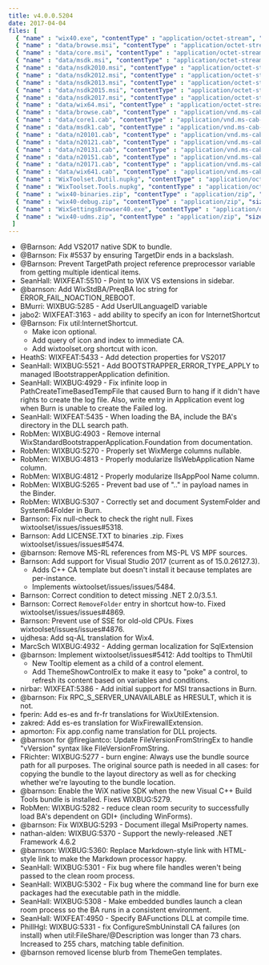 ```yaml
---
title: v4.0.0.5204
date: 2017-04-04
files: [
  { "name" : "wix40.exe", "contentType" : "application/octet-stream", "size" : 1171876, "title" : "WiX v4.0 Toolset install.", "promoted" : true },
  { "name" : "data/browse.msi", "contentType" : "application/octet-stream", "size" : 344064 },
  { "name" : "data/core.msi", "contentType" : "application/octet-stream", "size" : 319488 },
  { "name" : "data/msdk.msi", "contentType" : "application/octet-stream", "size" : 53248 },
  { "name" : "data/nsdk2010.msi", "contentType" : "application/octet-stream", "size" : 45056 },
  { "name" : "data/nsdk2012.msi", "contentType" : "application/octet-stream", "size" : 45056 },
  { "name" : "data/nsdk2013.msi", "contentType" : "application/octet-stream", "size" : 45056 },
  { "name" : "data/nsdk2015.msi", "contentType" : "application/octet-stream", "size" : 45056 },
  { "name" : "data/nsdk2017.msi", "contentType" : "application/octet-stream", "size" : 45056 },
  { "name" : "data/wix64.msi", "contentType" : "application/octet-stream", "size" : 32768 },
  { "name" : "data/browse.cab", "contentType" : "application/vnd.ms-cab-compressed", "size" : 914717 },
  { "name" : "data/core1.cab", "contentType" : "application/vnd.ms-cab-compressed", "size" : 8304585 },
  { "name" : "data/msdk1.cab", "contentType" : "application/vnd.ms-cab-compressed", "size" : 2196229 },
  { "name" : "data/n20101.cab", "contentType" : "application/vnd.ms-cab-compressed", "size" : 2509117 },
  { "name" : "data/n20121.cab", "contentType" : "application/vnd.ms-cab-compressed", "size" : 2987553 },
  { "name" : "data/n20131.cab", "contentType" : "application/vnd.ms-cab-compressed", "size" : 2986733 },
  { "name" : "data/n20151.cab", "contentType" : "application/vnd.ms-cab-compressed", "size" : 3285995 },
  { "name" : "data/n20171.cab", "contentType" : "application/vnd.ms-cab-compressed", "size" : 3285653 },
  { "name" : "data/wix641.cab", "contentType" : "application/vnd.ms-cab-compressed", "size" : 583 },
  { "name" : "WixToolset.Dutil.nupkg", "contentType" : "application/octet-stream", "size" : 11755508 },
  { "name" : "WixToolset.Tools.nupkg", "contentType" : "application/octet-stream", "size" : 6562423 },
  { "name" : "wix40-binaries.zip", "contentType" : "application/zip", "size" : 36182963, "title" : "WiX v4.0 binaries for situations where install cannot be used.", "protected" : true },
  { "name" : "wix40-debug.zip", "contentType" : "application/zip", "size" : 57291538, "title" : "WiX v4.0 source and symbols for debugging purposes.", "protected" : true },
  { "name" : "WixSettingsBrowser40.exe", "contentType" : "application/octet-stream", "size" : 2059501, "title" : "WiX v4.0 Toolset settings engine plus browser.", "protected" : true },
  { "name" : "wix40-udms.zip", "contentType" : "application/zip", "size" : 67652, "title" : "WiX v4.0 settings definitions.", "protected" : true }
 ]
---
```


* @Barnson: Add VS2017 native SDK to bundle.
* @Barnson: Fix #5537 by ensuring TargetDir ends in a backslash.
* @Barnson: Prevent TargetPath project reference preprocessor variable from getting multiple identical items.
* SeanHall: WIXFEAT:5510 - Point to WiX VS extensions in sidebar.
* @barnson: Add WixStdBA/PreqBA loc string for ERROR_FAIL_NOACTION_REBOOT.
* BMurri: WIXBUG:5285 - Add UserUILanguageID variable
* jabo2: WIXFEAT:3163 - add ability to specify an icon for InternetShortcut
* @Barnson: Fix util:InternetShortcut.
  * Make icon optional.
  * Add query of icon and index to immediate CA.
  * Add wixtoolset.org shortcut with icon.
* HeathS: WIXFEAT:5433 - Add detection properties for VS2017
* SeanHall: WIXBUG:5521 - Add BOOTSTRAPPER_ERROR_TYPE_APPLY to managed IBootstrapperApplication definition.
* SeanHall: WIXBUG:4929 - Fix infinite loop in PathCreateTimeBasedTempFile that caused Burn to hang if it didn't have rights to create the log file. Also, write entry in Application event log when Burn is unable to create the Failed log.
* SeanHall: WIXFEAT:5435 - When loading the BA, include the BA's directory in the DLL search path.
* RobMen: WIXBUG:4903 - Remove internal WixStandardBootstrapperApplication.Foundation from documentation.
* RobMen: WIXBUG:5270 - Properly set WixMerge columns nullable.
* RobMen: WIXBUG:4813 - Properly modularize IIsWebApplication Name column.
* RobMen: WIXBUG:4812 - Properly modularize IIsAppPool Name column.
* RobMen: WIXBUG:5265 - Prevent bad use of ".." in payload names in the Binder.
* RobMen: WIXBUG:5307 - Correctly set and document SystemFolder and System64Folder in Burn.
* Barnson: Fix null-check to check the right null. Fixes wixtoolset/issues/issues#5318.
* Barnson: Add LICENSE.TXT to binaries .zip. Fixes wixtoolset/issues/issues#5474.
* @barnson: Remove MS-RL references from MS-PL VS MPF sources.
* Barnson: Add support for Visual Studio 2017 (current as of 15.0.26127.3).
  -  Adds C++ CA template but doesn't install it because templates are per-instance.
  -  Implements wixtoolset/issues/issues/5484.
* Barnson: Correct condition to detect missing .NET 2.0/3.5.1.
* Barnson: Correct `RemoveFolder` entry in shortcut how-to. Fixed wixtoolset/issues/issues#4869.
* Barnson: Prevent use of SSE for old-old CPUs. Fixes wixtoolset/issues/issues#4876.
* ujdhesa: Add sq-AL translation for Wix4.
* MarcSch WIXBUG:4932 - Adding german localization for SqlExtension
* @barnson: Implement wixtoolset/issues#5412: Add tooltips to ThmUtil
  - New Tooltip element as a child of a control element.
  - Add ThemeShowControlEx to make it easy to "poke" a control, to refresh its content based on variables and conditions.
* nirbar: WIXFEAT:5386 - Add initial support for MSI transactions in Burn.
* @barnson: Fix RPC_S_SERVER_UNAVAILABLE as HRESULT, which it is not.
* fperin: Add es-es and fr-fr translations for WixUtilExtension.
* zakred: Add es-es translation for WixFirewallExtension.
* apmorton: Fix app.config name translation for DLL projects.
* @barnson for @firegiantco: Update FileVersionFromStringEx to handle "vVersion" syntax like FileVersionFromString.
* FRichter: WIXBUG:5277 - burn engine: Always use the bundle source path for all purposes. The original source path is needed in all cases: for copying the bundle to the layout directory as well as for checking whether we're layouting to the bundle location.
* @barnson: Enable the WiX native SDK when the new Visual C++ Build Tools bundle is installed. Fixes WIXBUG:5279.
* RobMen: WIXBUG:5282 - reduce clean room security to successfully load BA's dependent on GDI+ (including WinForms).
* @barnson: Fix WIXBUG:5293 - Document illegal MsiProperty names.
* nathan-alden: WIXBUG:5370 - Support the newly-released .NET Framework 4.6.2
* @barnson: WIXBUG:5360: Replace Markdown-style link with HTML-style link to make the Markdown processor happy.
* SeanHall: WIXBUG:5301 - Fix bug where file handles weren't being passed to the clean room process.
* SeanHall: WIXBUG:5302 - Fix bug where the command line for burn exe packages had the executable path in the middle.
* SeanHall: WIXBUG:5308 - Make embedded bundles launch a clean room process so the BA runs in a consistent environment.
* SeanHall: WIXFEAT:4950 - Specify BAFunctions DLL at compile time.
* PhillHgl: WIXBUG:5331 - fix ConfigureSmbUninstall CA failures (on install) when util:FileShare/@Description was longer than 73 chars.  Increased to 255 chars, matching table definition.
* @barnson removed license blurb from ThemeGen templates.